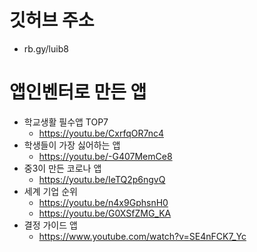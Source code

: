 # 깃허브 주소
* rb.gy/luib8

# 앱인벤터로 만든 앱
* 학교생활 필수앱 TOP7
  * https://youtu.be/CxrfqOR7nc4
* 학생들이 가장 싫어하는 앱
  * https://youtu.be/-G407MemCe8 
* 중3이 만든 코로나 앱
  * https://youtu.be/IeTQ2p6ngvQ
* 세계 기업 순위
  * https://youtu.be/n4x9GphsnH0
  * https://youtu.be/G0XSfZMG_KA  
* 결정 가이드 앱
  * https://www.youtube.com/watch?v=SE4nFCK7_Yc
